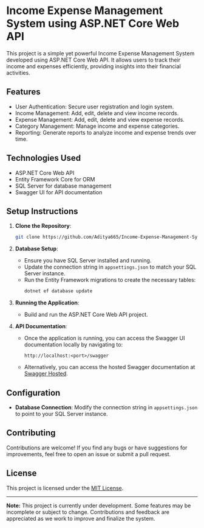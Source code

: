 # Income Expense Management System using ASP.NET Core Web API

This project is a simple yet powerful Income Expense Management System developed using ASP.NET Core Web API. It allows users to track their income and expenses efficiently, providing insights into their financial activities.

## Features

- User Authentication: Secure user registration and login system.
- Income Management: Add, edit, delete and view income records.
- Expense Management: Add, edit, delete and view expense records.
- Category Management: Manage income and expense categories.
- Reporting: Generate reports to analyze income and expense trends over time.

## Technologies Used

- ASP.NET Core Web API
- Entity Framework Core for ORM
- SQL Server for database management
- Swagger UI for API documentation

## Setup Instructions

1. **Clone the Repository**: 
    ```bash
    git clone https://github.com/Aditya665/Income-Expense-Management-System-using-ASP.NET-Core-Web-API.git
    ```

2. **Database Setup**:
    - Ensure you have SQL Server installed and running.
    - Update the connection string in `appsettings.json` to match your SQL Server instance.
    - Run the Entity Framework migrations to create the necessary tables:
        ```bash
        dotnet ef database update
        ```

3. **Running the Application**:
    - Build and run the ASP.NET Core Web API project.

4. **API Documentation**:
    - Once the application is running, you can access the Swagger UI documentation locally by navigating to:
        ```
        http://localhost:<port>/swagger
        ```
    - Alternatively, you can access the hosted Swagger documentation at [Swagger Hosted](http://ecommarceshop.runasp.net/swagger/index.html).

## Configuration

- **Database Connection**: Modify the connection string in `appsettings.json` to point to your SQL Server instance.

## Contributing

Contributions are welcome! If you find any bugs or have suggestions for improvements, feel free to open an issue or submit a pull request.

## License

This project is licensed under the [MIT License](LICENSE).

---

**Note:** This project is currently under development. Some features may be incomplete or subject to change. Contributions and feedback are appreciated as we work to improve and finalize the system.
